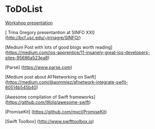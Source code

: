 ToDoList
========

[Workshop presentation](https://www.icloud.com/keynote/AwBWCAESEKDG658Z5Wgv4zIDhkdrelkaKjL34xOCdSfZIkiX-cvp6gck_LeGgRvvg-ccjYB67Rbg7UroOYLANs-bAAMCUCAQEEIC1jSgg89CpdPwIkLejiWni72f76Oeyjc02JBam9NJB-#Swift-Apps-for-iOS)

[ Trina Gregory presentantion at SINFO XXI]
(http://bcf.usc.edu/~trinagre/SINFO/)

[Medium Post with lots of good blogs worth reading]
(https://medium.com/ios-apprentice/11-insanely-great-ios-developers-sites-95686a523ea8)

[Parse]
(https://www.parse.com)

[Medium post about AFNetworking on Swift]
(https://medium.com/@aommiez/afnetwork-integrate-swfit-80514b545b40)

[Awesome compilation of Swift frameworks]
(https://github.com/Wolg/awesome-swift)

[PromiseKit]
(https://github.com/mxcl/PromiseKit)

[Swift Toolbox]
(http://www.swifttoolbox.io)
